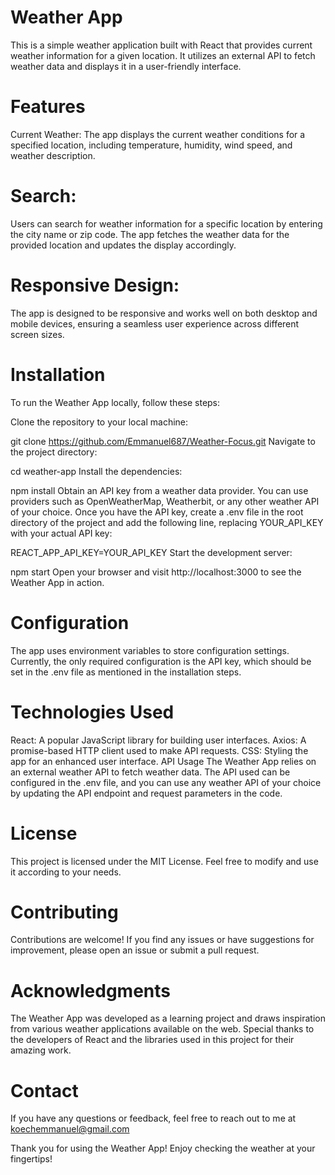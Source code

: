 
# Weather App
This is a simple weather application built with React that provides current weather information for a given location. It utilizes an external API to fetch weather data and displays it in a user-friendly interface.

# Features
Current Weather: The app displays the current weather conditions for a specified location, including temperature, humidity, wind speed, and weather description.

# Search:
 Users can search for weather information for a specific location by entering the city name or zip code. The app fetches the weather data for the provided location and updates the display accordingly.

# Responsive Design:
 The app is designed to be responsive and works well on both desktop and mobile devices, ensuring a seamless user experience across different screen sizes.

# Installation
To run the Weather App locally, follow these steps:

Clone the repository to your local machine:


git clone https://github.com/Emmanuel687/Weather-Focus.git
Navigate to the project directory:

cd weather-app
Install the dependencies:

npm install
Obtain an API key from a weather data provider. You can use providers such as OpenWeatherMap, Weatherbit, or any other weather API of your choice. Once you have the API key, create a .env file in the root directory of the project and add the following line, replacing YOUR_API_KEY with your actual API key:

REACT_APP_API_KEY=YOUR_API_KEY
Start the development server:

npm start
Open your browser and visit http://localhost:3000 to see the Weather App in action.

# Configuration
The app uses environment variables to store configuration settings. Currently, the only required configuration is the API key, which should be set in the .env file as mentioned in the installation steps.

# Technologies Used
React: A popular JavaScript library for building user interfaces.
Axios: A promise-based HTTP client used to make API requests.
CSS: Styling the app for an enhanced user interface.
API Usage
The Weather App relies on an external weather API to fetch weather data. The API used can be configured in the .env file, and you can use any weather API of your choice by updating the API endpoint and request parameters in the code.

# License
This project is licensed under the MIT License. Feel free to modify and use it according to your needs.

# Contributing
Contributions are welcome! If you find any issues or have suggestions for improvement, please open an issue or submit a pull request.

# Acknowledgments
The Weather App was developed as a learning project and draws inspiration from various weather applications available on the web. Special thanks to the developers of React and the libraries used in this project for their amazing work.

# Contact
If you have any questions or feedback, feel free to reach out to me at 
koechemmanuel@gmail.com

Thank you for using the Weather App! Enjoy checking the weather at your fingertips!